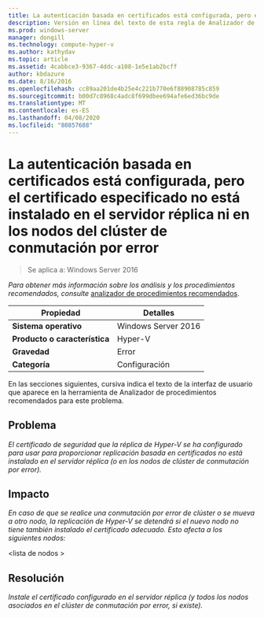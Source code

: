 ```yaml
---
title: La autenticación basada en certificados está configurada, pero el certificado especificado no está instalado en el servidor réplica ni en los nodos del clúster de conmutación por error
description: Versión en línea del texto de esta regla de Analizador de procedimientos recomendados.
ms.prod: windows-server
manager: dongill
ms.technology: compute-hyper-v
ms.author: kathydav
ms.topic: article
ms.assetid: 4cabbce3-9367-4ddc-a108-1e5e1ab2bcff
author: kbdazure
ms.date: 8/16/2016
ms.openlocfilehash: cc89aa201de4b25e4c221b770e6f88908785c859
ms.sourcegitcommit: b00d7c8968c4adc8f699dbee694afe6ed36bc9de
ms.translationtype: MT
ms.contentlocale: es-ES
ms.lasthandoff: 04/08/2020
ms.locfileid: "80857688"
---
```

# <a name="certificate-based-authentication-is-configured-but-the-specified-certificate-is-not-installed-on-the-replica-server-or-failover-cluster-nodes"></a>La autenticación basada en certificados está configurada, pero el certificado especificado no está instalado en el servidor réplica ni en los nodos del clúster de conmutación por error

>Se aplica a: Windows Server 2016


  
*Para obtener más información sobre los análisis y los procedimientos recomendados, consulte* [analizador de procedimientos recomendados](https://go.microsoft.com/fwlink/?LinkId=122786).  
  
|Propiedad|Detalles|  
|-|-|  
|**Sistema operativo**|Windows Server 2016|  
|**Producto o característica**|Hyper-V|  
|**Gravedad**|Error|  
|**Categoría**|Configuración|  

En las secciones siguientes, cursiva indica el texto de la interfaz de usuario que aparece en la herramienta de Analizador de procedimientos recomendados para este problema.

## <a name="issue"></a>Problema  
  
*El certificado de seguridad que la réplica de Hyper-V se ha configurado para usar para proporcionar replicación basada en certificados no está instalado en el servidor réplica (o en los nodos de clúster de conmutación por error).*  
  
## <a name="impact"></a>Impacto  
  
*En caso de que se realice una conmutación por error de clúster o se mueva a otro nodo, la replicación de Hyper-V se detendrá si el nuevo nodo no tiene también instalado el certificado adecuado. Esto afecta a los siguientes nodos:*  
  
\<lista de nodos >  
  
## <a name="resolution"></a>Resolución  
  
*Instale el certificado configurado en el servidor réplica (y todos los nodos asociados en el clúster de conmutación por error, si existe).*  
  


